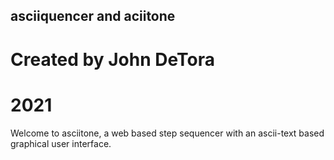 ## asciiquencer and aciitone

# Created by John DeTora

# 2021

Welcome to asciitone, a web based step sequencer with an ascii-text based graphical user interface.
